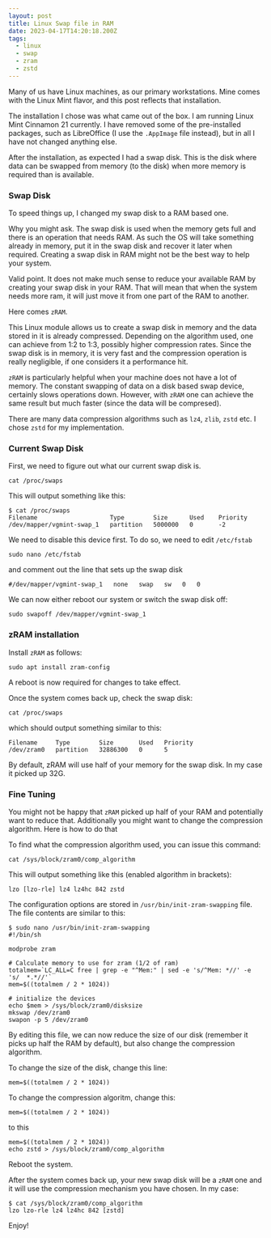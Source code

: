 ```yaml
---
layout: post
title: Linux Swap file in RAM
date: 2023-04-17T14:20:18.200Z
tags:
  - linux
  - swap
  - zram
  - zstd
---
```

Many of us have Linux machines, as our primary workstations. Mine comes with the Linux Mint flavor, and this post reflects that installation.

The installation I chose was what came out of the box. I am running Linux Mint Cinnamon 21 currently. I have removed some of the pre-installed packages, such as LibreOffice (I use the `.AppImage` file instead), but in all I have not changed anything else.

After the installation, as expected I had a swap disk. This is the disk where data can be swapped from memory (to the disk) when more memory is required than is available.

### Swap Disk

To speed things up, I changed my swap disk to a RAM based one. 

Why you might ask. The swap disk is used when the memory gets full and there is an operation that needs RAM. As such the OS will take something already in memory, put it in the swap disk and recover it later when required. Creating a swap disk in RAM might not be the best way to help your system.

Valid point. It does not make much sense to reduce your available RAM by creating your swap disk in your RAM. That will mean that when the system needs more ram, it will just move it from one part of the RAM to another.

Here comes `zRAM`. 

This Linux module allows us to create a swap disk in memory and the data stored in it is already compressed. Depending on the algorithm used, one can achieve from 1:2 to 1:3, possibly higher compression rates. Since the swap disk is in memory, it is very fast and the compression operation is really negligible, if one considers it a performance hit.

`zRAM` is particularly helpful when your machine does not have a lot of memory. The constant swapping of data on a disk based swap device, certainly slows operations down. However, with `zRAM` one can achieve the same result but much faster (since the data will be compresed).

There are many data compression algorithms such as `lz4`, `zlib`, `zstd` etc. I chose `zstd` for my implementation.

### Current Swap Disk

First, we need to figure out what our current swap disk is. 

```shell
cat /proc/swaps
```

This will output something like this:

```shell
$ cat /proc/swaps 
Filename                    Type        Size      Used    Priority
/dev/mapper/vgmint-swap_1   partition   5000000   0       -2  
```

We need to disable this device first. To do so, we need to edit `/etc/fstab`

```shell
sudo nano /etc/fstab
```

and comment out the line that sets up the swap disk

```shell
#/dev/mapper/vgmint-swap_1   none   swap   sw   0   0  
```

We can now either reboot our system or switch the swap disk off:

```shell
sudo swapoff /dev/mapper/vgmint-swap_1
```

### zRAM installation

Install `zRAM` as follows:

```shell
sudo apt install zram-config
```

A reboot is now required for changes to take effect.

Once the system comes back up, check the swap disk:

```shell
cat /proc/swaps
```

which should output something similar to this:

```shell
Filename     Type        Size       Used   Priority
/dev/zram0   partition   32886300   0      5 
```

By default, zRAM will use half of your memory for the swap disk. In my case it picked up 32G.

### Fine Tuning

You might not be happy that `zRAM` picked up half of your RAM and potentially want to reduce that. Additionally you might want to change the compression algorithm. Here is how to do that

To find what the compression algorithm used, you can issue this command:

```shell
cat /sys/block/zram0/comp_algorithm
```

This will output something like this (enabled algorithm in brackets):

```shell
lzo [lzo-rle] lz4 lz4hc 842 zstd
```

The configuration options are stored in `/usr/bin/init-zram-swapping` file. The file contents are similar to this:

```shell
$ sudo nano /usr/bin/init-zram-swapping
#!/bin/sh

modprobe zram

# Calculate memory to use for zram (1/2 of ram)
totalmem=`LC_ALL=C free | grep -e "^Mem:" | sed -e 's/^Mem: *//' -e 's/  *.*//'`
mem=$((totalmem / 2 * 1024))

# initialize the devices
echo $mem > /sys/block/zram0/disksize
mkswap /dev/zram0
swapon -p 5 /dev/zram0
```

By editing this file, we can now reduce the size of our disk (remember it picks up half the RAM by default), but also change the compression algorithm.

To change the size of the disk, change this line:

```shell
mem=$((totalmem / 2 * 1024))
```

To change the compression algoritm, change this:

```shell
mem=$((totalmem / 2 * 1024))
```

to this

```shell
mem=$((totalmem / 2 * 1024))
echo zstd > /sys/block/zram0/comp_algorithm
```

Reboot the system.

After the system comes back up, your new swap disk will be a `zRAM` one and it will use the compression mechanism you have chosen. In my case:

```shell
$ cat /sys/block/zram0/comp_algorithm
lzo lzo-rle lz4 lz4hc 842 [zstd] 
```


Enjoy!
